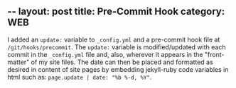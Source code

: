 --
layout: post
title: Pre-Commit Hook
category: WEB
---

I added an ```update:``` variable to ```_config.yml``` and a pre-commit hook file at ```/git/hooks/precommit```. The ```update:``` variable is modified/updated with each commit in the ```_config.yml``` file and, also, wherever it appears in the "front-matter" of my site files.
The date can then be placed and formatted as desired in content of site pages by embedding jekyll-ruby code variables  in html such as: ``` page.update | date: "%b %-d, %Y" ```.